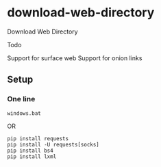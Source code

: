 # download-web-directory
 Download Web Directory 

Todo

Support for surface web
Support for onion links

## Setup
### One line
```
windows.bat
```

OR

```
pip install requests
pip install -U requests[socks]
pip install bs4
pip install lxml
```